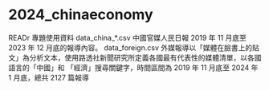 # 2024_chinaeconomy
READr 專題使用資料
data_china_*.csv 中國官媒人民日報 2019 年 11 月底至 2023 年 12 月底的報導內容。
data_foreign.csv 外媒報導以「媒體在臉書上的貼文」為分析文本，使用路透社新聞研究所定義各國最有代表性的媒體清單，以各國語言的「中國」和 「經濟」搜尋關鍵字，時間區間為 2019 年 11 月底至 2024 年 1 月底，總共 2127 篇報導
